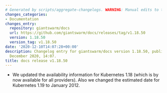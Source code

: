 ```yaml
---
# Generated by scripts/aggregate-changelogs. WARNING: Manual edits to this files will be overwritten.
changes_categories:
- Documentation
changes_entry:
  repository: giantswarm/docs
  url: https://github.com/giantswarm/docs/releases/tag/v1.18.50
  version: 1.18.50
  version_tag: v1.18.50
date: '2020-12-10T14:07:28+00:00'
description: Changelog entry for giantswarm/docs version 1.18.50, published on 10
  December 2020, 14:07.
title: docs release v1.18.50
---
```


- We updated the availability information for Kubernetes 1.18 (which is by now available for all providers). Also we changed the estimated date for Kubernetes 1.19 to January 2012.
